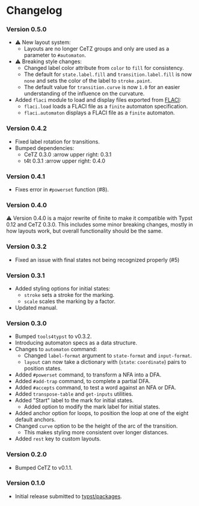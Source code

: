 # Changelog

### Version 0.5.0

- :warning: New layout system:
	- Layouts are no longer CeTZ groups and only are used as a parameter to `#automaton`.
- :warning: Breaking style changes:
	- Changed label color attribute from `color` to `fill` for consistency.
	- The default for `state.label.fill` and `transition.label.fill` is now `none` and sets the color of the label to `stroke.paint`.
	- The default value for `transition.curve` is now `1.0` for an easier understanding of the influence on the curvature.
- Added `flaci` module to load and display files exported from [FLACI](http://flaci.com):
	- `flaci.load` loads a FLACI file as a `finite` automaton specification.
	- `flaci.automaton` displays a FLACI file as a `finite` automaton.

### Version 0.4.2

- Fixed label rotation for transitions.
- Bumped dependencies:
	- CeTZ 0.3.0 :arrow upper right: 0.3.1
	- t4t 0.3.1 :arrow upper right: 0.4.0

### Version 0.4.1

- Fixes error in `#powerset` function (#8).

### Version 0.4.0

:warning: Version 0.4.0 is a major rewrite of finite to make it compatible with Typst 0.12 and CeTZ 0.3.0. This includes some minor breaking changes, mostly in how layouts work, but overall functionality should be the same. 

### Version 0.3.2

- Fixed an issue with final states not being recognized properly (#5)

### Version 0.3.1

- Added styling options for initial states:
	- `stroke` sets a stroke for the marking.
	- `scale` scales the marking by a factor.
- Updated manual.

### Version 0.3.0

- Bumped `tools4typst` to v0.3.2.
- Introducing automaton specs as a data structure.
- Changes to `automaton` command:
	- Changed `label-format` argument to `state-format` and `input-format`.
	- `layout` can now take a dictionary with (`state`: `coordinate`)  pairs to position states.
- Added `#powerset` command, to transform a NFA into a DFA.
- Added `#add-trap` command, to complete a partial DFA.
- Added `#accepts` command, to test a word against an NFA or DFA.
- Added `transpose-table` and `get-inputs` utilities.
- Added "Start" label to the mark for initial states.
	- Added option to modify the mark label for initial states.
- Added anchor option for loops, to position the loop at one of the eight default anchors.
- Changed `curve` option to be the height of the arc of the transition.
	- This makes styling more consistent over longer distances.
- Added `rest` key to custom layouts.

### Version 0.2.0

- Bumped CeTZ to v0.1.1.

### Version 0.1.0

- Initial release submitted to [typst/packages](https://github.com/typst/packages).

